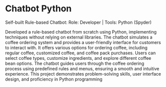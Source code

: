 # Chatbot Python
Self-built Rule-based Chatbot:
Role: Developer | Tools: Python (Spyder)


Developed a rule-based chatbot from scratch using Python, implementing techniques without relying on external libraries. The chatbot simulates a coffee ordering system and provides a user-friendly interface for customers to interact with. It offers various options for ordering coffee, including regular coffee, customized coffee, and coffee pack purchases. Users can select coffee types, customize ingredients, and explore different coffee bean options. The chatbot guides users through the coffee ordering process using predefined rules and menus, ensuring a smooth and intuitive experience. This project demonstrates problem-solving skills, user interface design, and proficiency in Python programming
